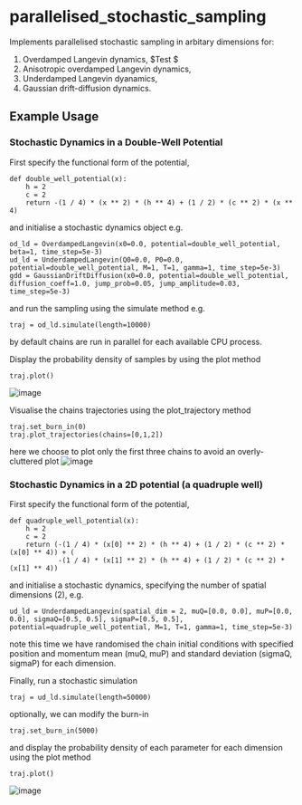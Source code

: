 # parallelised_stochastic_sampling
Implements parallelised stochastic sampling in arbitary dimensions for:
1) Overdamped Langevin dynamics, 
$Test $
3) Anisotropic overdamped Langevin dynamics, 
4) Underdamped Langevin dyanamics, 
5) Gaussian drift-diffusion dynamics.

## Example Usage

### Stochastic Dynamics in a Double-Well Potential

First specify the functional form of the potential,

```
def double_well_potential(x):
    h = 2
    c = 2
    return -(1 / 4) * (x ** 2) * (h ** 4) + (1 / 2) * (c ** 2) * (x ** 4)
```

and initialise a stochastic dynamics object e.g.

```
od_ld = OverdampedLangevin(x0=0.0, potential=double_well_potential, beta=1, time_step=5e-3)
ud_ld = UnderdampedLangevin(Q0=0.0, P0=0.0, potential=double_well_potential, M=1, T=1, gamma=1, time_step=5e-3)
gdd = GaussianDriftDiffusion(x0=0.0, potential=double_well_potential, diffusion_coeff=1.0, jump_prob=0.05, jump_amplitude=0.03, time_step=5e-3)
```
and run the sampling using the simulate method e.g.

```
traj = od_ld.simulate(length=10000)
```
by default chains are run in parallel for each available CPU process. 

Display the probability density of samples by using the plot method

```
traj.plot()
```
![image](https://user-images.githubusercontent.com/55788137/191993202-150e9dc5-dc0d-4b4b-8ece-acc5ff2b43da.png)

Visualise the chains trajectories using the plot_trajectory method
```
traj.set_burn_in(0)
traj.plot_trajectories(chains=[0,1,2])
```
here we choose to plot only the first three chains to avoid an overly-cluttered plot
![image](https://user-images.githubusercontent.com/55788137/192000152-281081e5-8bad-4eda-a06f-e6cf8b718739.png)


### Stochastic Dynamics in a 2D potential (a quadruple well)

First specify the functional form of the potential,

```
def quadruple_well_potential(x):
    h = 2
    c = 2
    return (-(1 / 4) * (x[0] ** 2) * (h ** 4) + (1 / 2) * (c ** 2) * (x[0] ** 4)) + (
            -(1 / 4) * (x[1] ** 2) * (h ** 4) + (1 / 2) * (c ** 2) * (x[1] ** 4))
```

and initialise a stochastic dynamics, specifying the number of spatial dimensions (2), e.g. 

```
ud_ld = UnderdampedLangevin(spatial_dim = 2, muQ=[0.0, 0.0], muP=[0.0, 0.0], sigmaQ=[0.5, 0.5], sigmaP=[0.5, 0.5], potential=quadruple_well_potential, M=1, T=1, gamma=1, time_step=5e-3)
```
note this time we have randomised the chain initial conditions with specified position and momentum mean (muQ, muP) and standard deviation (sigmaQ, sigmaP) for each dimension. 

Finally, run a stochastic simulation
```
traj = ud_ld.simulate(length=50000)
```
optionally, we can modify the burn-in
```
traj.set_burn_in(5000)
```
and display the probability density of each parameter for each dimension using the plot method 
```
traj.plot()
```
![image](https://user-images.githubusercontent.com/55788137/191995714-eb56d98a-8d07-4c3d-a994-013b5adaa841.png)


